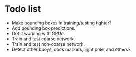 # Todo list

* Make bounding boxes in training/testing tighter?
* Add bounding box predictions.
* Get it working with GPUs.
* Train and test coarse network.
* Train and test non-coarse network.
* Detect other buoys, dock markers, light pole, and others?
